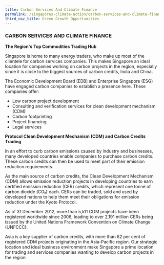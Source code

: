```yaml
---
title: Carbon Services And Climate Finance
permalink: /singapores-climate-action/carbon-services-and-climate-finance/
third_nav_title: Green Growth Opportunities
---
```


### CARBON SERVICES AND CLIMATE FINANCE

**The Region's Top Commodities Trading Hub**

Singapore is home to many energy traders, who make up most of the clientele for carbon services companies. This makes Singapore an ideal location for companies working on carbon projects in the region, especially since it is close to the biggest sources of carbon credits, India and China.

The Economic Development Board (EDB) and Enterprise Singapore (ESG) have engaged carbon companies to establish a presence here. These companies offer:

* Low carbon project development  
* Consulting and verification services for clean development mechanism (CDM)  
* Carbon footprinting  
* Project financing  
* Legal services

**Protocol Clean Development Mechanism (CDM) and Carbon Credits Trading**

In an effort to curb carbon emissions caused by industry and businesses, many developed countries enable companies to purchase carbon credits. These carbon credits can then be used to meet part of their emission reduction requirements.

As the main source of carbon credits, the Clean Development Mechanism (CDM) allows emission reduction projects in developing countries to earn certified emission reduction (CER) credits, which represent one tonne of carbon dioxide (CO₂) each. CERs can be traded, sold and used by developed nations to help them meet their obligations for emission reduction under the Kyoto Protocol.

As of 31 December 2012, more than 5,511 CDM projects have been registered worldwide since 2006, leading to over 2,191 million CERs being issued by the United Nations Framework Convention on Climate Change (UNFCCC).

Asia is a key supplier of carbon credits, with more than 82 per cent of registered CDM projects originating in the Asia-Pacific region. Our strategic location and ideal business environment make Singapore a prime location for trading and services companies wanting to develop carbon projects in the region.

